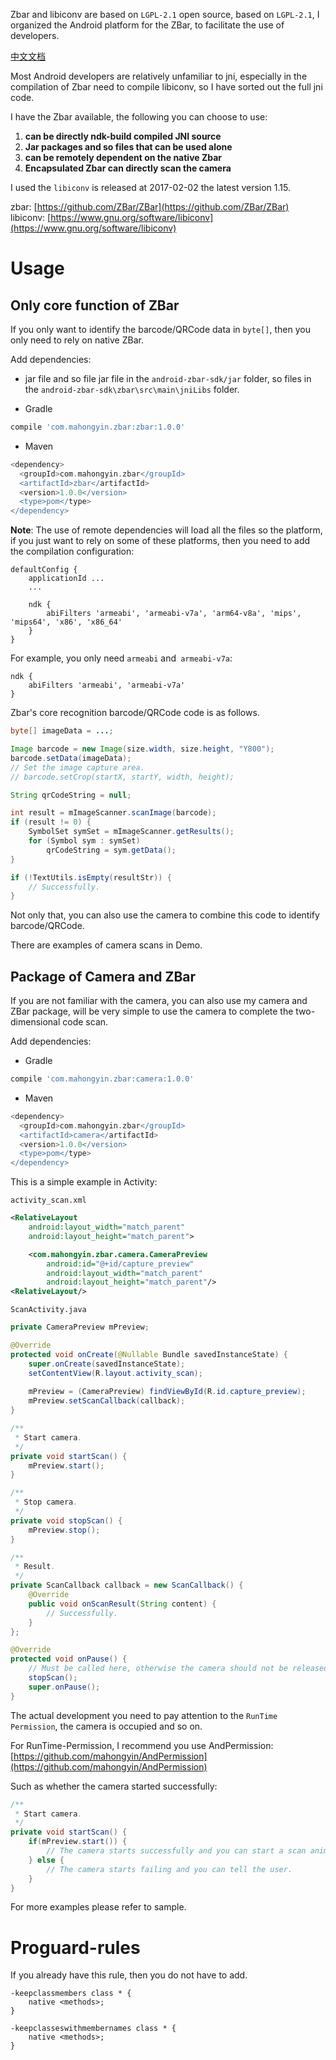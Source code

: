 Zbar and libiconv are based on `LGPL-2.1` open source, based on `LGPL-2.1`, I organized the Android platform for the ZBar, to facilitate the use of developers.

[中文文档](./README-CN.md)

Most Android developers are relatively unfamiliar to jni, especially in the compilation of Zbar need to compile libiconv, so I have sorted out the full jni code.

I have the Zbar available, the following you can choose to use:

1. **can be directly ndk-build compiled JNI source**
2. **Jar packages and so files that can be used alone**
3. **can be remotely dependent on the native Zbar**
4. **Encapsulated Zbar can directly scan the camera**

I used the `libiconv` is released at 2017-02-02 the latest version 1.15.

zbar: [https://github.com/ZBar/ZBar](https://github.com/ZBar/ZBar)  
libiconv: [https://www.gnu.org/software/libiconv](https://www.gnu.org/software/libiconv)  

# Usage

## Only core function of ZBar
If you only want to identify the barcode/QRCode data in `byte[]`, then you only need to rely on native ZBar.

Add dependencies:

* jar file and so file
 jar file in the `android-zbar-sdk/jar` folder, so files in the `android-zbar-sdk\zbar\src\main\jniLibs` folder.

* Gradle
```groovy
compile 'com.mahongyin.zbar:zbar:1.0.0'
```
* Maven
```groovy
<dependency>
  <groupId>com.mahongyin.zbar</groupId>
  <artifactId>zbar</artifactId>
  <version>1.0.0</version>
  <type>pom</type>
</dependency>
```

**Note**: The use of remote dependencies will load all the files so the platform, if you just want to rely on some of these platforms, then you need to add the compilation configuration:    
```
defaultConfig {
    applicationId ...
    ...

    ndk {
        abiFilters 'armeabi', 'armeabi-v7a', 'arm64-v8a', 'mips', 'mips64', 'x86', 'x86_64'
    }
}
```

For example, you only need `armeabi` and` armeabi-v7a`:  
```
ndk {
    abiFilters 'armeabi', 'armeabi-v7a'
}
```

Zbar's core recognition barcode/QRCode code is as follows.
```java
byte[] imageData = ...;

Image barcode = new Image(size.width, size.height, "Y800");
barcode.setData(imageData);
// Set the image capture area.
// barcode.setCrop(startX, startY, width, height);

String qrCodeString = null;

int result = mImageScanner.scanImage(barcode);
if (result != 0) {
    SymbolSet symSet = mImageScanner.getResults();
    for (Symbol sym : symSet)
        qrCodeString = sym.getData();
}

if (!TextUtils.isEmpty(resultStr)) {
    // Successfully.
}
```

Not only that, you can also use the camera to combine this code to identify barcode/QRCode.   

There are examples of camera scans in Demo.

## Package of Camera and ZBar
If you are not familiar with the camera, you can also use my camera and ZBar package, will be very simple to use the camera to complete the two-dimensional code scan.

Add dependencies:

* Gradle
```groovy
compile 'com.mahongyin.zbar:camera:1.0.0'
```
* Maven
```groovy
<dependency>
  <groupId>com.mahongyin.zbar</groupId>
  <artifactId>camera</artifactId>
  <version>1.0.0</version>
  <type>pom</type>
</dependency>
```

This is a simple example in Activity:

`activity_scan.xml`
```xml
<RelativeLayout
    android:layout_width="match_parent"
    android:layout_height="match_parent">

    <com.mahongyin.zbar.camera.CameraPreview
        android:id="@+id/capture_preview"
        android:layout_width="match_parent"
        android:layout_height="match_parent"/>
<RelativeLayout/>
```

`ScanActivity.java`
```java
private CameraPreview mPreview;

@Override
protected void onCreate(@Nullable Bundle savedInstanceState) {
    super.onCreate(savedInstanceState);
    setContentView(R.layout.activity_scan);
    
    mPreview = (CameraPreview) findViewById(R.id.capture_preview);
    mPreview.setScanCallback(callback);
}

/**
 * Start camera.
 */
private void startScan() {
    mPreview.start();
}

/**
 * Stop camera.
 */
private void stopScan() {
    mPreview.stop();
}

/**
 * Result.
 */
private ScanCallback callback = new ScanCallback() {
    @Override
    public void onScanResult(String content) {
        // Successfully.
    }
};

@Override
protected void onPause() {
    // Must be called here, otherwise the camera should not be released properly.
    stopScan();
    super.onPause();
}
```

The actual development you need to pay attention to the `RunTime Permission`, the camera is occupied and so on.  

For RunTime-Permission, I recommend you use AndPermission:  
[https://github.com/mahongyin/AndPermission](https://github.com/mahongyin/AndPermission)

Such as whether the camera started successfully:
```java
/**
 * Start camera.
 */
private void startScan() {
    if(mPreview.start()) {
        // The camera starts successfully and you can start a scan animation.
    } else {
        // The camera starts failing and you can tell the user.
    }
}
```

For more examples please refer to sample.

# Proguard-rules
If you already have this rule, then you do not have to add.
```text
-keepclassmembers class * {
    native <methods>;
}

-keepclasseswithmembernames class * {
    native <methods>;
}
```